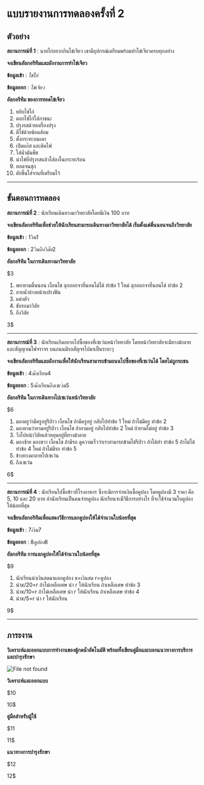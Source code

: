 # แบบรายงานการทดลองครั้งที่ 2

## ตัวอย่าง

**สถานการณ์ที่ 1** : นายไก่อยากกินไข่เจียว เขามีอุปกรณ์เตรียมพร้อมทำไข่เจียวครบทุกอย่าง

**จงเขียนอัลกอริทึมและผังงานการทำไข่เจียว**

**ข้อมูลเข้า** : _ไข่ไก่_

**ข้อมูลออก** : _ไข่เจียว_

**อัลกอริทึม ของการทอดไข่เจียว**

1.  หยิบไข่ไก่
2.  ตอกไข่ไก่ใส่ภาชนะ
3.  ปรุงรสด้วยเครื่องปรุง
4.  ตีไข่ด้วยช้อนส้อม
5.  ตั้งกระทะบนเตา
6.  เปิดแก๊ส และติดไฟ
7.  ใส่น้ำมันพืช
8.  นำไข่ที่ปรุงรสแล้วใส่ลงในกระทะร้อน
9.  ทอดจนสุก
10. ตักขึ้นใส่จานที่เตรียมไว้

----------

## ขั้นตอนการทดลอง

**สถานการณ์ที่ 2** : นักเรียนเดินทางมาวิทยาลัยโดยมีเงิน 100 บาท

**จงเขียนอัลกอริทึมเพื่อช่วยให้นักเรียนสามารถเดินทางมาวิทยาลัยได้ เริ่มตั้งแต่ตื่นนอนจนถึงวิทยาลัย**

**ข้อมูลเข้า** : $1   วิน    1$

**ข้อมูลออก** : $2   วินถึงวิลัย    2$

**อัลกอริทึม ในการเดินทางมาวิทยาลัย**

$3

1.  พยายามตื่นนอน
    เงื่อนไข
    ลุกออกจาที่นอนไม่ได้ ทำข้อ 1 ใหม่
    ลุกออกจาที่นอนได้   ทำข้อ 2
2.  อาบน้ำล้างหน้าแปรงฟัน
3.  แต่งตัว
4.  ขับรถมาวิลัย
5.  ถึงวิลัย

3$

----------

**สถานการณ์ที่ 3** : นักเรียนเกิดอยากไปซื้อของที่เซเว่นหน้าวิทยาลัย โดยหน้าวิทยาลัยจะมีทางม้าลาย และสัญญาณไฟจราจร บนถนนมีรถสัญจรไปมาเป็นระยะๆ

**จงเขียนอัลกอริทึมและผังงานเพื่อให้นักเรียนสามารถข้ามถนนไปซื้อของที่เซเว่นได้ โดยไม่ถูกรถชน**

**ข้อมูลเข้า** : $4   นักเรียน    4$

**ข้อมูลออก** : $5   นักเรียนถึงเซเว่น    5$

**อัลกอริทึม ในการเดินทางไปเซเว่นหน้าวิทยาลัย**

$6

1.  มองครูว่ามีครูอยู่รึป่าว
    เงื่อนไข
    ถ้ามีครูอยู่ กลับไปทำข้อ 1 ใหม่
    ถ้าไม่มีครู ทำข้อ 2
2.  มองยามว่ายามอยู่รึป่าว
    เงื่อนไข
    ถ้ายามอยู่ กลับไปทำข้อ 2 ใหม่
    ถ้ายามไม่อยู่ ทำข้อ 3
3.  วิ่งไปหน้าวิลัยแล้วหยุดอยู่ที่ทางม้าลาย
4.  มองซ้าย มองขวา
    เงื่อนไข
    ถ้ามีรถ 
      ดูความเร็วว่าเราสามารถข้ามได้รึป่าว
        ถ้าได้ทำ ทำข้อ 5
        ถ้าไม่ได้ ทำข้อ 4 ใหม่
    ถ้าไม่มีรถ  ทำข้อ 5
5.  ข้างทางมาลายไปเซเว่น
6.  ถึงเซเว่น

6$

----------

**สถานการณ์ที่ 4** : นักเรียนไปซื้อข้าวที่โรงอาหาร ซึ่งจะมีการจ่ายเงินซื้อคูปอง โดยคูปองมี 3 ราคา คือ 5, 10 และ 20 บาท ถ้านักเรียนเป็นคนจ่ายคูปอง นักเรียนจะมีวิธีการอย่างไร ที่จะใช้จำนวนใบคูปองให้น้อยที่สุด

**จงเขียนอัลกอริทึมเพื่อแสดงวิธีการแลกคูปองให้ได้จำนวนใบน้อยที่สุด**

**ข้อมูลเข้า** : $7   เงิน    7$

**ข้อมูลออก** : $8   คูปอง    8$

**อัลกอริทึม การแลกคูปองให้ได้จำนวนใบน้อยที่สุด**

$9

1.  นักเรียนนำเงินสดมาแลกคูปอง
  x=เงินสด r=คูปอง
2. นำx/20=r ถ้าไม่เหลือเศษ นำ r ให้นักเรียน
            ถ้าเหลือเศษ ทำข้อ 3
3. นำx/10=r ถ้าไม่เหลือเศษ นำ r ให้นักเรียน
            ถ้าเหลือเศษ ทำข้อ 4 
4. นำx/5=r  นำ r ให้นักเรียน
           
9$

----------

## ภาระงาน

**วิเคราะห์และออกแบบการทำงานของตู้กดน้ำอัตโนมัติ พร้อมทั้งเขียนคู่มือและบอกแนวทางการบริการและบำรุงรักษา**

![File not found](img/drink1.jpg)

**วิเคราะห์และออกแบบ**

$10



10$


**คู่มือสำหรับผู้ใช้**

$11



11$

**แนวทางการบำรุงรักษา**

$12



12$
